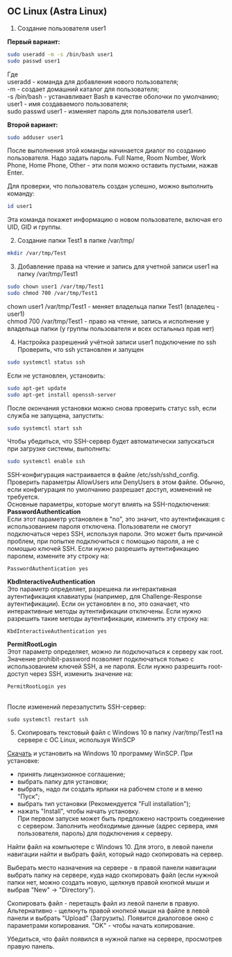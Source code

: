 ## ОС Linux (Astra Linux)

1. Создание пользователя user1

**Первый вариант:**

```bash
sudo useradd -m -s /bin/bash user1
sudo passwd user1
```
Где \
useradd - команда для добавления нового пользователя; \
-m - создает домашний каталог для пользователя; \
-s /bin/bash - устанавливает Bash в качестве оболочки по умолчанию; \
user1 - имя создаваемого пользователя; \
sudo passwd user1 - изменяет пароль для пользователя user1.

**Второй вариант:**
```bash
sudo adduser user1
```
После выполнения этой команды начинается диалог по созданию пользователя. Надо задать пароль. Full Name, Room Number, Work Phone, Home Phone, Other - эти поля можно оставить пустыми, нажав Enter.

Для проверки, что пользователь создан успешно, можно выполнить команду:
```bash
id user1
```
Эта команда покажет информацию о новом пользователе, включая его UID, GID и группы. 

2. Создание папки Test1 в папке /var/tmp/
```bash
mkdir /var/tmp/Test
```
3. Добавление права на чтение и запись для учетной записи user1 на папку /var/tmp/Test1
```bash
sudo chown user1 /var/tmp/Test1
sudo chmod 700 /var/tmp/Test1
```
chown user1 /var/tmp/Test1 - меняет владельца папки Test1 (владелец - user1) \
chmod 700 /var/tmp/Test1 - право на чтение, запись и исполнение у владельца папки (у группы пользователя и всех остальныз прав нет)

4. Настройка разрешений учётной записи user1 подключение по ssh \
Проверить, что ssh установлен и запущен
```bash
sudo systemctl status ssh
```
Если не установлен, установить:
```bash
sudo apt-get update
sudo apt-get install openssh-server
```
После окончания установки можно снова проверить статус ssh, если служба не запущена, запустить:
```bash
sudo systemctl start ssh
```
Чтобы убедиться, что SSH-сервер будет автоматически запускаться при загрузке системы, выполнить:
```bash
sudo systemctl enable ssh
```
SSH-конфигурация настраивается в файле /etc/ssh/sshd_config. Проверить параметры AllowUsers или DenyUsers в этом файле. Обычно, если конфигурация по умолчанию разрешает доступ, изменений не требуется. \
Основные параметры, которые могут влиять на SSH-подключения: \
__PasswordAuthentication__ \
Если этот параметр установлен в "no", это значит, что аутентификация с использованием пароля отключена. Пользователи не смогут подключаться через SSH, используя пароли. Это может быть причиной проблем, при попытке подключиться с помощью пароля, а не с помощью ключей SSH.
Если нужно разрешить аутентификацию паролем, измените эту строку на:
```
PasswordAuthentication yes
```

__KbdInteractiveAuthentication__ \
 Это параметр определяет, разрешена ли интерактивная аутентификация клавиатуры (например, для Challenge-Response аутентификации). Если он установлен в no, это означает, что интерактивные методы аутентификации отключены.
Если нужно разрешить такие методы аутентификации, изменить эту строку на:
```
KbdInteractiveAuthentication yes
```
__PermitRootLogin__ \
Этот параметр определяет, можно ли подключаться к серверу как root. Значение prohibit-password позволяет подключаться только с использованием ключей SSH, а не пароля.
Если нужно разрешить root-доступ через SSH, изменить значение на:
```
PermitRootLogin yes
```
\
После изменений перезапустить SSH-сервер:
```
sudo systemctl restart ssh
```

5. Скопировать текстовый файл с Windows 10 в папку /var/tmp/Test1 на сервере с ОС Linux, используя WinSCP

[Скачать](https://winscp.net/eng/download.php) и установить на Windows 10 программу WinSCP. При установке:
- принять лицензионное соглашение;
- выбрать папку для установки;
- выбрать, надо ли создать ярлыки на рабочем столе и в меню "Пуск";
- выбрать тип установки (Рекомендуется "Full installation");
- нажать "Install", чтобы начать установку. \
При первом запуске может быть предложено настроить соединение с сервером. Заполнить необходимые данные (адрес сервера, имя пользователя, пароль) для подключения к серверу.

Найти файл на компьютере с Windows 10. Для этого, в левой панели навигации найти и выбрать файл, который надо скопировать на сервер.

Выберать место назначения на сервере - в правой панели навигации выбрать папку на сервере, куда надо скопировать файл (если нужной папки нет, можно создать новую, щелкнув правой кнопкой мыши и выбрав "New" -> "Directory").

Скопировать файл - перетащть файл из левой панели в правую. Альтернативно - щелкнуть правой кнопкой мыши на файле в левой панели и выбрать "Upload" (Загрузить). Появится диалоговое окно с параметрами копирования. "OK" - чтобы начать копирование.

Убедиться, что файл появился в нужной папке на сервере, просмотрев правую панель.